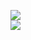 [![](https://img.shields.io/badge/Made%20With-Github%20Spray-lightgrey.svg?style=for-the-badge&logo=github)](https://github.com/Annihil/github-spray#11541)  
[![](https://i.imgur.com/2DrTn0Z.gif)](https://github.com/Annihil/github-spray)